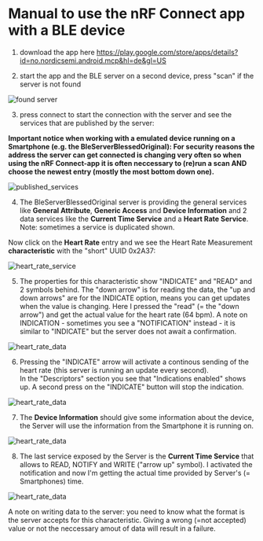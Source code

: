 # Manual to use the nRF Connect app with a BLE device

1) download the app here https://play.google.com/store/apps/details?id=no.nordicsemi.android.mcp&hl=de&gl=US

2) start the app and the BLE server on a second device, press "scan" if the server is not found 

![found server](https://github.com/MichaelsPlayground/BleServerBlessedOriginal/blob/master/docs/server01.png?raw=true)

3) press connect to start the connection with the server and see the services that are published by the server:

**Important notice when working with a emulated device running on a Smartphone (e.g. the BleServerBlessedOriginal): 
For security reasons the address the server can get connected is changing very often so when using the nRF Connect-app 
it is often neccessary to (re)run a scan AND choose the newest entry (mostly the most bottom down one).**

![published_services](https://github.com/MichaelsPlayground/BleServerBlessedOriginal/blob/master/docs/server02.png?raw=true)

4) The BleServerBlessedOriginal server is providing the general services like **General Attribute**, 
**Generic Access** and **Device Information** and 2 data services like the **Current Time Service** and 
a **Heart Rate Service**. Note: sometimes a service is duplicated shown. 

Now click on the **Heart Rate** entry and we see the Heart Rate Measurement **characteristic** with the "short" UUID 0x2A37:

![heart_rate_service](https://github.com/MichaelsPlayground/BleServerBlessedOriginal/blob/master/docs/server03.png?raw=true)

5) The properties for this characteristic show "INDICATE" and "READ" and 2 symbols behind. The "down arrow" is for reading the data, 
the "up and down arrows" are for the INDICATE option, means you can get updates when the value is changing. Here I pressed the "read" 
(= the "down arrow") and get the actual value for the heart rate (64 bpm). A note on INDICATION - sometimes you see a 
"NOTIFICATION" instead - it is similar to "INDICATE" but the server does not await a confirmation.

![heart_rate_data](https://github.com/MichaelsPlayground/BleServerBlessedOriginal/blob/master/docs/server04.png?raw=true)

6) Pressing the "INDICATE" arrow will activate a continous sending of the heart rate (this server is running an update every second).   
In the "Descriptors" section you see that "Indications enabled" shows up. A second press on the "INDICATE" button will stop the 
indication.

![heart_rate_data](https://github.com/MichaelsPlayground/BleServerBlessedOriginal/blob/master/docs/server05.png?raw=true)

7) The **Device Information** should give some information about the device, the Server will use the information from the Smartphone it 
is running on.

![heart_rate_data](https://github.com/MichaelsPlayground/BleServerBlessedOriginal/blob/master/docs/server06.png?raw=true)

8) The last service exposed by the Server is the **Current Time Service** that allows to READ, NOTIFY and WRITE ("arrow up" symbol). 
I activated the notification and now I'm getting the actual time provided by Server's (= Smartphones) time. 

![heart_rate_data](https://github.com/MichaelsPlayground/BleServerBlessedOriginal/blob/master/docs/server07.png?raw=true)

A note on writing data to the server: you need to know what the format is the server accepts for this 
characteristic. Giving a wrong (=not accepted) value or not the neccessary amout of data will result in a failure.
